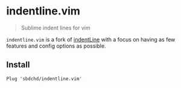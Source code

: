 # indentline.vim
> Sublime indent lines for vim

`indentline.vim` is a fork of [indentLine][0] with a focus on having as few
features and config options as possible.

## Install

```viml
Plug 'sbdchd/indentline.vim'
```

[0]: https://github.com/Yggdroot/indentLine
